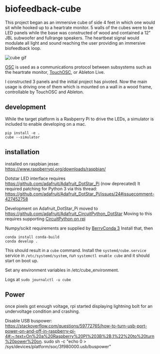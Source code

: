 # biofeedback-cube
This project began as an immersive cube of side 4 feet in which one would sit while hooked up to a heartrate monitor. 5 walls of the cubes were to be LED panels while the base was constructed of wood and contained a 12" JBL subwoofer and fullrange speakers. The heartbeat signal would modulate all light and sound reaching the user providing an immersive biofeedback loop.

![cube gif](cube.gif)

[OSC](https://www.wikiwand.com/en/Open_Sound_Control) is used as a communications protocol between subsystems such as the heartrate monitor, [TouchOSC](https://hexler.net/touchosc), or Ableton Live.

I constructed 3 panels and the initial project has pivoted. Now the main usage is driving one of them which is mounted on a wall in a wood frame, controllable by TouchOSC and Ableton.
## development
While the target platform is a Rasbperry Pi to drive the LEDs, a simulator is included to enable developing on a mac.
```
pip install -e .
cube --simulator
```

## installation

installed on raspbian jesse: https://www.raspberrypi.org/downloads/raspbian/

Dotstar LED interface requires https://github.com/adafruit/Adafruit_DotStar_Pi (now deprecated)
It required patching for Python 3 via this thread:
https://github.com/adafruit/Adafruit_DotStar_Pi/issues/24#issuecomment-427452758

Development on Adafruit_DotStar_Pi moved to https://github.com/adafruit/Adafruit_CircuitPython_DotStar
Moving to this requires supporting [CircuitPython on rpi](https://learn.adafruit.com/circuitpython-on-raspberrypi-linux/circuitpython-raspi)

Numpy/scikit requirements are supplied by [BerryConda 3](https://github.com/jjhelmus/berryconda)
Install that, then

```
conda install conda-build
conda develop .
```

This should result in a `cube` command.  Install the `systemd/cube.service` service in `/etc/systemd/system`, run `systemctl enable cube` and it should start on boot up.

Set any environment variables in /etc/cube_environment.

Logs at `sudo journalctl -u cube `

## Power
once pixels got enough voltage, rpi started displaying lightning bolt
for an undervoltage condition and crashing.

Disable USB buspower:
https://stackoverflow.com/questions/59772765/how-to-turn-usb-port-power-on-and-off-in-raspberry-pi-4#:~:text=On%20a%20Raspberry%20PI%203B%2B,1%22%20to%20turn%20power%20on.
sudo sh -c "echo 0 > /sys/devices/platform/soc/3f980000.usb/buspower"

